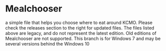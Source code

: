# Mealchooser
a simple file that helps you choose where to eat around KCMO.
Please check the releases section to the right for updated files.
The files listed above are legacy, and do not represent the latest edition.
Old editions of Mealchooser are not supported.
This branch is for Windows 7 and may be several versions behind the Windows 10
